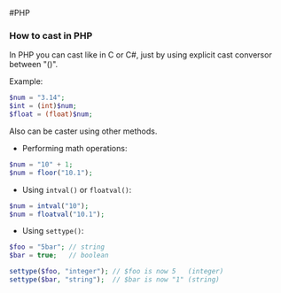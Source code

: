 #PHP 

### How to cast in PHP

In PHP you can cast like in C or C\#,  just by using explicit cast conversor between "()". 

Example: 

```PHP
$num = "3.14";
$int = (int)$num;
$float = (float)$num;
```



Also can be caster using other methods. 

* Performing math operations: 
```php
$num = "10" + 1;
$num = floor("10.1");
```

* Using `intval()` or `floatval()`: 

```PHP
$num = intval("10");
$num = floatval("10.1");
```

* Using `settype()`: 
```PHP
$foo = "5bar"; // string
$bar = true;   // boolean

settype($foo, "integer"); // $foo is now 5   (integer)
settype($bar, "string");  // $bar is now "1" (string)
```